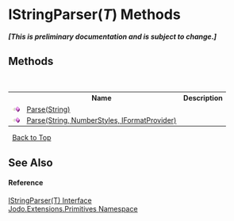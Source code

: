 # IStringParser(*T*) Methods
 _**\[This is preliminary documentation and is subject to change.\]**_


## Methods
&nbsp;<table><tr><th></th><th>Name</th><th>Description</th></tr><tr><td>![Public method](media/pubmethod.gif "Public method")</td><td><a href="M_Jodo_Extensions_Primitives_IStringParser_1_Parse">Parse(String)</a></td><td /></tr><tr><td>![Public method](media/pubmethod.gif "Public method")</td><td><a href="M_Jodo_Extensions_Primitives_IStringParser_1_Parse_1">Parse(String, NumberStyles, IFormatProvider)</a></td><td /></tr></table>&nbsp;
<a href="#istringparser(*t*)-methods">Back to Top</a>

## See Also


#### Reference
<a href="T_Jodo_Extensions_Primitives_IStringParser_1">IStringParser(T) Interface</a><br /><a href="N_Jodo_Extensions_Primitives">Jodo.Extensions.Primitives Namespace</a><br />